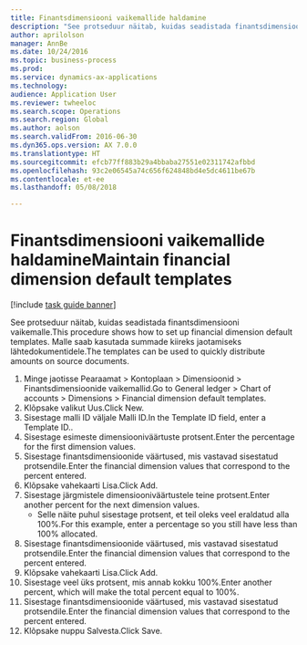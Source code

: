 ```yaml
--- 
title: Finantsdimensiooni vaikemallide haldamine
description: "See protseduur näitab, kuidas seadistada finantsdimensiooni vaikemalle."
author: aprilolson
manager: AnnBe
ms.date: 10/24/2016
ms.topic: business-process
ms.prod: 
ms.service: dynamics-ax-applications
ms.technology: 
audience: Application User
ms.reviewer: twheeloc
ms.search.scope: Operations
ms.search.region: Global
ms.author: aolson
ms.search.validFrom: 2016-06-30
ms.dyn365.ops.version: AX 7.0.0
ms.translationtype: HT
ms.sourcegitcommit: efcb77ff883b29a4bbaba27551e02311742afbbd
ms.openlocfilehash: 93c2e06545a74c656f624848bd4e5dc4611be67b
ms.contentlocale: et-ee
ms.lasthandoff: 05/08/2018

---
```

# <a name="maintain-financial-dimension-default-templates"></a><span data-ttu-id="23d22-103">Finantsdimensiooni vaikemallide haldamine</span><span class="sxs-lookup"><span data-stu-id="23d22-103">Maintain financial dimension default templates</span></span>

[!include [task guide banner](../../includes/task-guide-banner.md)]

<span data-ttu-id="23d22-104">See protseduur näitab, kuidas seadistada finantsdimensiooni vaikemalle.</span><span class="sxs-lookup"><span data-stu-id="23d22-104">This procedure shows how to set up financial dimension default templates.</span></span> <span data-ttu-id="23d22-105">Malle saab kasutada summade kiireks jaotamiseks lähtedokumentidele.</span><span class="sxs-lookup"><span data-stu-id="23d22-105">The templates can be used to quickly distribute amounts on source documents.</span></span>

1. <span data-ttu-id="23d22-106">Minge jaotisse Pearaamat > Kontoplaan > Dimensioonid > Finantsdimensioonide vaikemallid.</span><span class="sxs-lookup"><span data-stu-id="23d22-106">Go to General ledger > Chart of accounts > Dimensions > Financial dimension default templates.</span></span>
2. <span data-ttu-id="23d22-107">Klõpsake valikut Uus.</span><span class="sxs-lookup"><span data-stu-id="23d22-107">Click New.</span></span>
3. <span data-ttu-id="23d22-108">Sisestage malli ID väljale Malli ID.</span><span class="sxs-lookup"><span data-stu-id="23d22-108">In the Template ID field, enter a Template ID..</span></span>
4. <span data-ttu-id="23d22-109">Sisestage esimeste dimensiooniväärtuste protsent.</span><span class="sxs-lookup"><span data-stu-id="23d22-109">Enter the percentage for the first dimension values.</span></span>
5. <span data-ttu-id="23d22-110">Sisestage finantsdimensioonide väärtused, mis vastavad sisestatud protsendile.</span><span class="sxs-lookup"><span data-stu-id="23d22-110">Enter the financial dimension values that correspond to the percent entered.</span></span>
6. <span data-ttu-id="23d22-111">Klõpsake vahekaarti Lisa.</span><span class="sxs-lookup"><span data-stu-id="23d22-111">Click Add.</span></span>
7. <span data-ttu-id="23d22-112">Sisestage järgmistele dimensiooniväärtustele teine protsent.</span><span class="sxs-lookup"><span data-stu-id="23d22-112">Enter another percent for the next dimension values.</span></span>
    * <span data-ttu-id="23d22-113">Selle näite puhul sisestage protsent, et teil oleks veel eraldatud alla 100%.</span><span class="sxs-lookup"><span data-stu-id="23d22-113">For this example, enter a percentage so you still have less than 100% allocated.</span></span>  
8. <span data-ttu-id="23d22-114">Sisestage finantsdimensioonide väärtused, mis vastavad sisestatud protsendile.</span><span class="sxs-lookup"><span data-stu-id="23d22-114">Enter the financial dimension values that correspond to the percent entered.</span></span>
9. <span data-ttu-id="23d22-115">Klõpsake vahekaarti Lisa.</span><span class="sxs-lookup"><span data-stu-id="23d22-115">Click Add.</span></span>
10. <span data-ttu-id="23d22-116">Sisestage veel üks protsent, mis annab kokku 100%.</span><span class="sxs-lookup"><span data-stu-id="23d22-116">Enter another percent, which will make the total percent equal to 100%.</span></span>
11. <span data-ttu-id="23d22-117">Sisestage finantsdimensioonide väärtused, mis vastavad sisestatud protsendile.</span><span class="sxs-lookup"><span data-stu-id="23d22-117">Enter the financial dimension values that correspond to the percent entered.</span></span>
12. <span data-ttu-id="23d22-118">Klõpsake nuppu Salvesta.</span><span class="sxs-lookup"><span data-stu-id="23d22-118">Click Save.</span></span>



